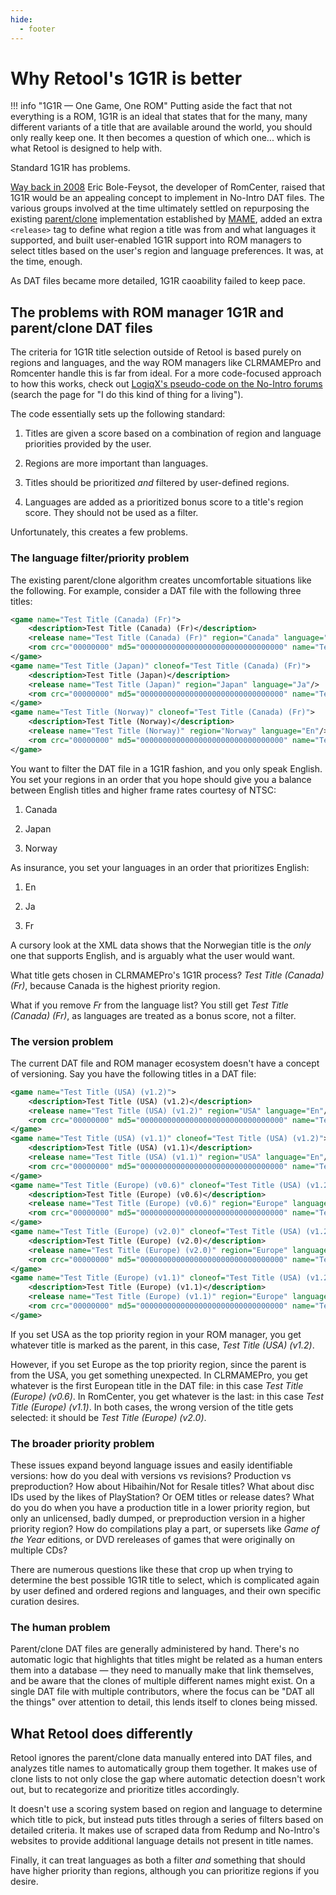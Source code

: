 ```yaml
---
hide:
  - footer
---
```


# Why Retool's 1G1R is better

!!! info "1G1R &mdash; One Game, One ROM"
    Putting aside the fact that not everything is a ROM, 1G1R is an ideal that states that
    for the many, many different variants of a title that are available around the world,
    you should only really keep one. It then becomes a question of which one... which is
    what Retool is designed to help with.

Standard 1G1R has problems.

[Way back in 2008](https://forum.no-intro.org/viewtopic.php?f=2&t=544) Eric Bole-Feysot,
the developer of RomCenter, raised that 1G1R would be an appealing concept to implement in
No-Intro DAT files. The various groups involved at the time ultimately settled on
repurposing the existing [parent/clone](terminology.md#parents-and-clones) implementation
established by [MAME](https://www.mamedev.org), added an extra `<release>` tag to define
what region a title was from and what languages it supported, and built user-enabled 1G1R
support into ROM managers to select titles based on the user's region and language
preferences. It was, at the time, enough.

As DAT files became more detailed, 1G1R caoability failed to keep pace.

## The problems with ROM manager 1G1R and parent/clone DAT files

The criteria for 1G1R title selection outside of Retool is based purely on regions and
languages, and the way ROM managers like CLRMAMEPro and Romcenter handle this is far from
ideal. For a more code-focused approach to how this works, check out
[LogiqX's pseudo-code on the No-Intro forums](https://forum.no-intro.org/viewtopic.php?f=2&t=544)
(search the page for "I do this kind of thing for a living").

The code essentially sets up the following standard:

1.  Titles are given a score based on a combination of region and language priorities
	provided by the user.

1.  Regions are more important than languages.

1.  Titles should be prioritized _and_ filtered by user-defined regions.

1.  Languages are added as a prioritized bonus score to a title's region score. They
	should not be used as a filter.

Unfortunately, this creates a few problems.

### The language filter/priority problem

The existing parent/clone algorithm creates uncomfortable situations like the
following. For example, consider a DAT file with the following three titles:

```xml
<game name="Test Title (Canada) (Fr)">
    <description>Test Title (Canada) (Fr)</description>
    <release name="Test Title (Canada) (Fr)" region="Canada" language="Fr"/>
    <rom crc="00000000" md5="00000000000000000000000000000000" name="Test Title (Canada) (Fr).bin" sha1="0000000000000000000000000000000000000000" size="100000000"/>
</game>
<game name="Test Title (Japan)" cloneof="Test Title (Canada) (Fr)">
    <description>Test Title (Japan)</description>
    <release name="Test Title (Japan)" region="Japan" language="Ja"/>
    <rom crc="00000000" md5="00000000000000000000000000000000" name="Test Title (Japan).bin" sha1="0000000000000000000000000000000000000000" size="100000000"/>
</game>
<game name="Test Title (Norway)" cloneof="Test Title (Canada) (Fr)">
    <description>Test Title (Norway)</description>
    <release name="Test Title (Norway)" region="Norway" language="En"/>
    <rom crc="00000000" md5="00000000000000000000000000000000" name="Test Title (Norway).bin" sha1="0000000000000000000000000000000000000000" size="100000000"/>
</game>
```

You want to filter the DAT file in a 1G1R fashion, and you only speak English. You set
your regions in an order that you hope should give you a balance between English titles
and higher frame rates courtesy of NTSC:

1.  Canada

1.  Japan

1.  Norway

As insurance, you set your languages in an order that prioritizes English:

1. En

1. Ja

1. Fr

A cursory look at the XML data shows that the Norwegian title is the _only_ one
that supports English, and is arguably what the user would want.

What title gets chosen in CLRMAMEPro's 1G1R process? _Test Title (Canada) (Fr)_, because
Canada is the highest priority region.

What if you remove _Fr_ from the language list? You still get _Test Title (Canada) (Fr)_,
as languages are treated as a bonus score, not a filter.

### The version problem

The current DAT file and ROM manager ecosystem doesn't have a concept of versioning. Say
you have the following titles in a DAT file:

```xml
<game name="Test Title (USA) (v1.2)">
    <description>Test Title (USA) (v1.2)</description>
    <release name="Test Title (USA) (v1.2)" region="USA" language="En"/>
    <rom crc="00000000" md5="00000000000000000000000000000000" name="Test Title (USA) (v1.2).bin" sha1="0000000000000000000000000000000000000000" size="100000000"/>
</game>
<game name="Test Title (USA) (v1.1)" cloneof="Test Title (USA) (v1.2)">
    <description>Test Title (USA) (v1.1)</description>
    <release name="Test Title (USA) (v1.1)" region="USA" language="En"/>
    <rom crc="00000000" md5="00000000000000000000000000000000" name="Test Title (USA) (v1.1).bin" sha1="0000000000000000000000000000000000000000" size="100000000"/>
</game>
<game name="Test Title (Europe) (v0.6)" cloneof="Test Title (USA) (v1.2)">
    <description>Test Title (Europe) (v0.6)</description>
    <release name="Test Title (Europe) (v0.6)" region="Europe" language="En"/>
    <rom crc="00000000" md5="00000000000000000000000000000000" name="Test Title (Europe) (v0.6).bin" sha1="0000000000000000000000000000000000000000" size="100000000"/>
</game>
<game name="Test Title (Europe) (v2.0)" cloneof="Test Title (USA) (v1.2)">
    <description>Test Title (Europe) (v2.0)</description>
    <release name="Test Title (Europe) (v2.0)" region="Europe" language="En"/>
    <rom crc="00000000" md5="00000000000000000000000000000000" name="Test Title (Europe) (v2.0).bin" sha1="0000000000000000000000000000000000000000" size="100000000"/>
</game>
<game name="Test Title (Europe) (v1.1)" cloneof="Test Title (USA) (v1.2)">
    <description>Test Title (Europe) (v1.1)</description>
    <release name="Test Title (Europe) (v1.1)" region="Europe" language="En"/>
    <rom crc="00000000" md5="00000000000000000000000000000000" name="Test Title (Europe) (v1.1).bin" sha1="0000000000000000000000000000000000000000" size="100000000"/>
</game>
```

If you set USA as the top priority region in your ROM manager, you get whatever title is
marked as the parent, in this case, _Test Title (USA) (v1.2)_.

However, if you set Europe as the top priority region, since the parent is from the USA,
you get something unexpected. In CLRMAMEPro, you get whatever is the first European title
in the DAT file: in this case _Test Title (Europe) (v0.6)_. In RomCenter, you get whatever
is the last: in this case _Test Title (Europe) (v1.1)_. In both cases, the wrong version of
the title gets selected: it should be _Test Title (Europe) (v2.0)_.

### The broader priority problem

These issues expand beyond language issues and easily identifiable versions: how do you
deal with versions vs revisions? Production vs preproduction? How about Hibaihin/Not for
Resale titles? What about disc IDs used by the likes of PlayStation? Or OEM titles or
release dates? What do you do when you have a production title in a lower priority region,
but only an unlicensed, badly dumped, or preproduction version in a higher priority
region? How do compilations play a part, or supersets like _Game of the Year_ editions,
or DVD rereleases of games that were originally on multiple CDs?

There are numerous questions like these that crop up when trying to determine the best
possible 1G1R title to select, which is complicated again by user defined and ordered
regions and languages, and their own specific curation desires.

### The human problem

Parent/clone DAT files are generally administered by hand. There's no automatic logic that
highlights that titles might be related as a human enters them into a database &mdash;
they need to manually make that link themselves, and be aware that the clones of multiple
different names might exist. On a single DAT file with multiple contributors, where the
focus can be "DAT all the things" over attention to detail, this lends itself to clones
being missed.

## What Retool does differently

Retool ignores the parent/clone data manually entered into DAT files, and analyzes title
names to automatically group them together. It makes use of clone lists to not only close
the gap where automatic detection doesn't work out, but to recategorize and prioritize
titles accordingly.

It doesn't use a scoring system based on region and language to determine which title to
pick, but instead puts titles through a series of filters based on detailed criteria. It
makes use of scraped data from Redump and No-Intro's websites to provide additional
language details not present in title names.

Finally, it can treat languages as both a filter _and_ something that should have higher
priority than regions, although you can prioritize regions if you desire.
